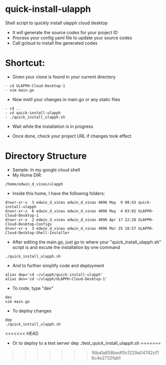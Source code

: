 # quick-install-ulapph
Shell script to quickly install ulapph cloud desktop
- It will generate the source codes for your project ID
- Process your config yaml file to update your source codes
- Call gcloud to install the generated codes

# Shortcut:
* Given your clone is found in your current directory 
```
- cd ULAPPH-Cloud-Desktop-1 
- vim main.go
```

* Now instll your changes in main.go or any static files
```
- cd ..
- cd quick-install-ulapph
- ./quick_install_ulapph.sh
```

* Wait while the installation is in progress
- Once done, check your project URL if changes took effect

# Directory Structure
- Sample: In my google cloud shell
- My Home DIR:
```
/home/edwin_d_vinas/ulapph
```

- Inside this home, I have the following folders:
```
drwxr-xr-x  3 edwin_d_vinas edwin_d_vinas 4096 May  9 08:43 quick-install-ulapph
drwxr-xr-x  6 edwin_d_vinas edwin_d_vinas 4096 May  4 03:02 ULAPPH-Cloud-Desktop-1
drwxr-xr-x  2 edwin_d_vinas edwin_d_vinas 4096 Apr 17 22:28 ULAPPH-Cloud-Desktop-Configs
drwxr-xr-x  3 edwin_d_vinas edwin_d_vinas 4096 Mar 25 18:57 ULAPPH-Cloud-Desktop-Shell-Installer
```

- After editing the main.go, just go to where your "quick_install_ulapph.sh" script is and excute the installation by one command

```
./quick_install_ulapph.sh
```

- And to further simplify code and deployment
```
alias dep='cd ~/ulapph/quick-install-ulapph'
alias dev='cd ~/ulapph/ULAPPH-Cloud-Desktop-1'
```

- To code, type "dev"
```
dev
vim main.go
```

- To deploy changes
```
dep
./quick_install_ulapph.sh
```

<<<<<<< HEAD
- Or to deploy to a test server
dep
./test_quick_install_ulapph.sh
=======
>>>>>>> 16ba1a858bedf0c1229a04742cf16c4e2732fab1


